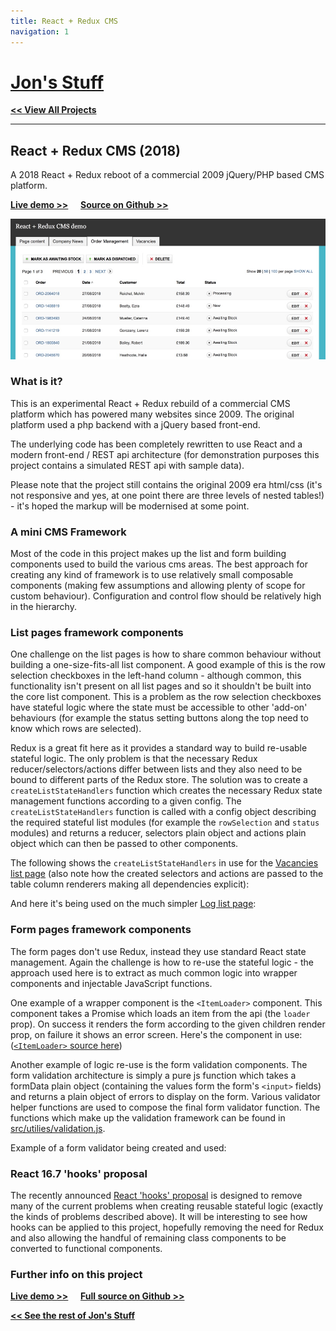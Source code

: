 ```yaml
---
title: React + Redux CMS
navigation: 1
---
```


# [Jon's Stuff](/)

**[<< View All Projects](/)**

-----

## React + Redux CMS (2018)

A 2018 React + Redux reboot of a commercial 2009 jQuery/PHP based CMS platform.

**[Live demo >>](/react-cms)** &nbsp; &nbsp;
**[Source on Github >>](https://github.com/jons-stuff/react-cms)**

![React-cms Screenshot](/assets/jpeg/react-cms.jpg)

### What is it?

This is an experimental React + Redux rebuild of a commercial CMS platform which has powered many websites since 2009. The original platform used a php backend with a jQuery based front-end.

The underlying code has been completely rewritten to use React and a modern front-end / REST api architecture (for demonstration purposes this project contains a simulated REST api with sample data).

Please note that the project still contains the original 2009 era html/css (it's not responsive and yes, at one point there are three levels of nested tables!) - it's hoped the markup will be modernised at some point.

### A mini CMS Framework

Most of the code in this project makes up the list and form building components used to build the various cms areas. The best approach for creating any kind of framework is to use relatively small composable components (making few assumptions and allowing plenty of scope for custom behaviour). Configuration and control flow should be relatively high in the hierarchy.

### List pages framework components

One challenge on the list pages is how to share common behaviour without building a one-size-fits-all list component. A good example of this is the row selection checkboxes in the left-hand column - although common, this functionality isn't present on all list pages and so it shouldn't be built into the core list component. This is a problem as the row selection checkboxes have stateful logic where the state must be accessible to other 'add-on' behaviours (for example the status setting buttons along the top need to know which rows are selected).

Redux is a great fit here as it provides a standard way to build re-usable stateful logic. The only problem is that the necessary Redux reducer/selectors/actions differ between lists and they also need to be bound to different parts of the Redux store. The solution was to create a `createListStateHandlers` function which creates the necessary Redux state management functions according to a given config. The `createListStateHandlers` function is called with a config object describing the required stateful list modules (for example the `rowSelection` and `status` modules) and returns a reducer, selectors plain object and actions plain object which can then be passed to other components. 

The following shows the `createListStateHandlers` in use for the [Vacancies list page](https://github.com/jons-stuff/react-cms/blob/master/src/App/Vacancies/VacancyListPage.js) (also note how the created selectors and actions are passed to the table column renderers making all dependencies explicit):

<script src="https://gist.github.com/jons-projects/55a131d9f340e7789c0e7194e5513231.js"></script>

And here it's being used on the much simpler [Log list page](https://github.com/jons-stuff/react-cms/blob/master/src/App/Log/LogListPage.js):

<script src="https://gist.github.com/jons-projects/e56236877bf03f1ee9c387aae5e286e4.js"></script>

### Form pages framework components

The form pages don't use Redux, instead they use standard React state management. Again the challenge is how to re-use the stateful logic - the approach used here is to extract as much common logic into wrapper components and injectable JavaScript functions.

One example of a wrapper component is the `<ItemLoader>` component. This component takes a Promise which loads an item from the api (the `loader` prop). On success it renders the form according to the given children render prop, on failure it shows an error screen. Here's the component in use: ([`<ItemLoader>` source here](https://github.com/jons-stuff/react-cms/blob/master/src/components/ItemLoader.js))

<script src="https://gist.github.com/jons-projects/0e06d2b43d53c58469500c3f588ad56a.js"></script>

Another example of logic re-use is the form validation components. The form validation architecture is simply a pure js function which takes a formData plain object (containing the values form the form's `<input>` fields) and returns a plain object of errors to display on the form. Various validator helper functions are used to compose the final form validator function. The functions which make up the validation framework can be found in [src/utilies/validation.js](https://github.com/jons-stuff/react-cms/blob/master/src/utilities/validation.js).

Example of a form validator being created and used:

<script src="https://gist.github.com/jons-projects/25ec47071a28def5db432fcb3dfafd4f.js"></script>

### React 16.7 'hooks' proposal

The recently announced [React 'hooks' proposal](https://reactjs.org/docs/hooks-intro.html) is designed to remove many of the current problems when creating reusable stateful logic (exactly the kinds of problems described above). It will be interesting to see how hooks can be applied to this project, hopefully removing the need for Redux and also allowing the handful of remaining class components to be converted to functional components.

### Further info on this project

**[Live demo >>](/react-cms)** &nbsp; &nbsp;
**[Full source on Github >>](https://github.com/jons-stuff/react-cms)**

**[<< See the rest of Jon's Stuff](/)**

&nbsp;